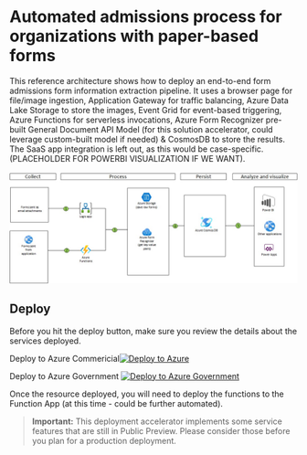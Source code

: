 # Automated admissions process for  organizations with paper-based forms

This reference architecture shows how to deploy an end-to-end form admissions form information extraction pipeline. It uses a browser page for file/image ingestion, Application Gateway for traffic balancing, Azure Data Lake Storage to store the images, Event Grid for event-based triggering, Azure Functions for serverless invocations, Azure Form Recognizer pre-built General Document API Model (for this solution accelerator, could leverage custom-built model if needed) & CosmosDB to store the results. The SaaS app integration is left out, as this would be case-specific. (PLACEHOLDER FOR POWERBI VISUALIZATION IF WE WANT). 

![](./_images/SolutionArchitecture.jpg)

## Deploy

Before you hit the deploy button, make sure you review the details about the services deployed.

Deploy to Azure Commericial[![Deploy to Azure](https://aka.ms/deploytoazurebutton)](https://portal.azure.com/#create/Microsoft.Template/uri/https%3A%2F%2Fraw.githubusercontent.com%2Fabhishektyagi9%2FAzureFormRecognizer%2Fmaster%2FARMTemplates%2Fformtemplatedeployment.json)




Deploy to Azure Government  [![Deploy to Azure Government](https://aka.ms/deploytoazurebutton)](https://portal.azure.us/#create/Microsoft.Template/uri/https%3A%2F%2Fraw.githubusercontent.com%2Fabhishektyagi9%2FAzureFormRecognizer%2Fmaster%2FARMTemplates%2Fformtemplatedeployment.json)

Once the resource deployed, you will need to deploy the functions to the Function App (at this time - could be further automated).

> **Important:** This deployment accelerator implements some service features that are still in Public Preview. Please consider those before you plan for a production deployment.
